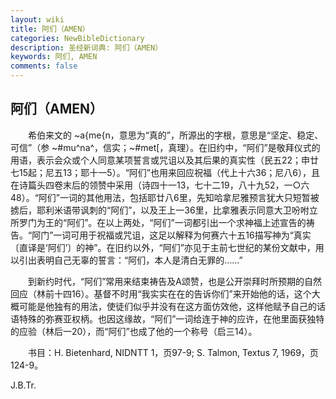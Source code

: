 ```yaml
---
layout: wiki
title: 阿们（AMEN）
categories: NewBibleDictionary
description: 圣经新词典: 阿们（AMEN）
keywords: 阿们, AMEN
comments: false
---
```


## 阿们（AMEN）

　　希伯来文的 ~a{me{n，意思为“真的”，所源出的字根，意思是“坚定、稳定、可信”（参 ~#mu^na^，信实；~#met[，真理）。在旧约中，“阿们”是敬拜仪式的用语，表示会众或个人同意某项誓言或咒诅以及其后果的真实性（民五22；申廿七15起；尼五13；耶十一5）。“阿们”也用来回应祝福（代上十六36；尼八6），且在诗篇头四卷末后的领赞中采用（诗四十一13，七十二19，八十九52，一○六48）。“阿们”一词的其他用法，包括耶廿八6里，先知哈拿尼雅预言犹大只短暂被掳后，耶利米语带讽刺的“阿们”，以及王上一36里，比拿雅表示同意大卫吩咐立所罗门为王的“阿们”。在以上两处，“阿们”一词都引出一个求神福上述宣告的祷告。“阿门”一词可用于祝福或咒诅，这足以解释为何赛六十五16描写神为“真实〔直译是‘阿们’〕的神”。在旧约以外，“阿们”亦见于主前七世纪的某份文献中，用以引出表明自己无辜的誓言：“阿们，本人是清白无罪的……”

　　到新约时代，“阿们”常用来结束祷告及A颂赞，也是公开崇拜时所预期的自然回应（林前十四16）。基督不时用“我实实在在的告诉你们”来开始他的话，这个大概可能是他独有的用法，使徒们似乎并没有在这方面仿效他，这样他赋予自己的话语特殊的弥赛亚权柄。也因这缘故，“阿们”一词给连于神的应许，在他里面获独特的应验（林后一20），而“阿们”也成了他的一个称号（启三14）。

　　书目：H. Bietenhard, NIDNTT 1，页97-9; S. Talmon, Textus 7, 1969，页124-9。

J.B.Tr.






